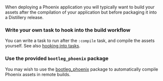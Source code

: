 
When deploying a Phoenix application you will typically want to build your assets after the compilation of your application but before packaging it into a Distillery release.

### Write your own task to hook into the build workflow

You can write a task to run after the `:compile` task, and compile the assets yourself. See also [hooking into tasks](/config/tasks.md#hooking-into-built-in-bootleg-tasks).

### Use the provided `bootleg_phoenix` package

You may wish to use the [bootleg_phoenix](https://github.com/labzero/bootleg_phoenix) package to automatically compile Phoenix assets in remote builds.
